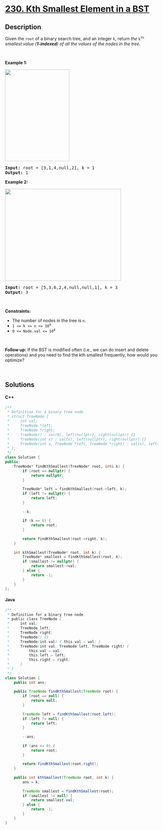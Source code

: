 # [230. Kth Smallest Element in a BST](https://leetcode.com/problems/kth-smallest-element-in-a-bst)

## Description

<p>Given the <code>root</code> of a binary search tree, and an integer <code>k</code>, return <em>the</em> <code>k<sup>th</sup></code> <em>smallest value (<strong>1-indexed</strong>) of all the values of the nodes in the tree</em>.</p>

<p>&nbsp;</p>
<p><strong class="example">Example 1:</strong></p>
<img alt="" src="https://fastly.jsdelivr.net/gh/doocs/leetcode@main/solution/0200-0299/0230.Kth%20Smallest%20Element%20in%20a%20BST/images/kthtree1.jpg" style="width: 212px; height: 301px;" />
<pre>
<strong>Input:</strong> root = [3,1,4,null,2], k = 1
<strong>Output:</strong> 1
</pre>

<p><strong class="example">Example 2:</strong></p>
<img alt="" src="https://fastly.jsdelivr.net/gh/doocs/leetcode@main/solution/0200-0299/0230.Kth%20Smallest%20Element%20in%20a%20BST/images/kthtree2.jpg" style="width: 382px; height: 302px;" />
<pre>
<strong>Input:</strong> root = [5,3,6,2,4,null,null,1], k = 3
<strong>Output:</strong> 3
</pre>

<p>&nbsp;</p>
<p><strong>Constraints:</strong></p>

<ul>
    <li>The number of nodes in the tree is <code>n</code>.</li>
    <li><code>1 &lt;= k &lt;= n &lt;= 10<sup>4</sup></code></li>
    <li><code>0 &lt;= Node.val &lt;= 10<sup>4</sup></code></li>
</ul>

<p>&nbsp;</p>
<p><strong>Follow up:</strong> If the BST is modified often (i.e., we can do insert and delete operations) and you need to find the kth smallest frequently, how would you optimize?</p>
<p>&nbsp;</p>

## Solutions

<!-- tabs:start -->

#### C++

```cpp
/**
 * Definition for a binary tree node.
 * struct TreeNode {
 *     int val;
 *     TreeNode *left;
 *     TreeNode *right;
 *     TreeNode() : val(0), left(nullptr), right(nullptr) {}
 *     TreeNode(int x) : val(x), left(nullptr), right(nullptr) {}
 *     TreeNode(int x, TreeNode *left, TreeNode *right) : val(x), left(left), right(right) {}
 * };
 */
class Solution {
public:
    TreeNode* findKthSmallest(TreeNode* root, int& k) {
        if (root == nullptr) {
            return nullptr;
        }
        
        TreeNode* left = findKthSmallest(root->left, k);
        if (left != nullptr) {
            return left;
        }
        
        --k;
        
        if (k == 0) {
            return root;
        }
        
        return findKthSmallest(root->right, k);
    }
    
    int kthSmallest(TreeNode* root, int k) {
        TreeNode* smallest = findKthSmallest(root, k);
        if (smallest != nullptr) {
            return smallest->val;
        } else {
            return -1;
        }
    }
};
```

#### Java

```java
/**
 * Definition for a binary tree node.
 * public class TreeNode {
 *     int val;
 *     TreeNode left;
 *     TreeNode right;
 *     TreeNode() {}
 *     TreeNode(int val) { this.val = val; }
 *     TreeNode(int val, TreeNode left, TreeNode right) {
 *         this.val = val;
 *         this.left = left;
 *         this.right = right;
 *     }
 * }
 */
class Solution {
    public int ans;
    
    public TreeNode findKthSmallest(TreeNode root) {
        if (root == null) {
            return null;
        }
        
        TreeNode left = findKthSmallest(root.left);
        if (left != null) {
            return left;
        }
        
        --ans;
        
        if (ans == 0) {
            return root;
        }
        
        return findKthSmallest(root.right);
    }
    
    public int kthSmallest(TreeNode root, int k) {
        ans = k;
        
        TreeNode smallest = findKthSmallest(root);
        if (smallest != null) {
            return smallest.val;
        } else {
            return -1;
        }
    }
}
```

<!-- tabs:end -->